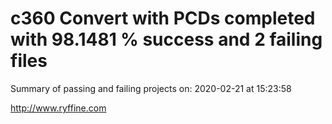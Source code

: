 # c360 Convert with PCDs completed with 98.1481 % success and 2 failing files

Summary of passing and failing projects on: 2020-02-21 at 15:23:58

http://www.ryffine.com
